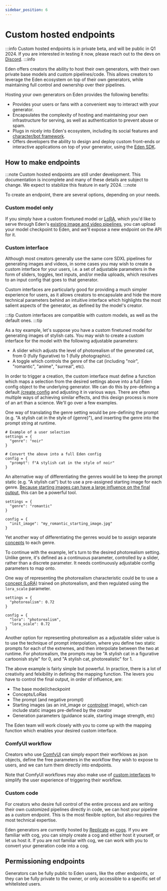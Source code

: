 ```yaml
---
sidebar_position: 6
---
```


# Custom hosted endpoints

:::info
Custom hosted endpoints is in private beta, and will be public in Q1 2024. If you are interested in testing it now, please reach out to the devs on [Discord](https://discord.com/invite/4dSYwDT).
:::info

Eden offers creators the ability to host their own generators, with their own private base models and custom pipelines/code. This allows creators to leverage the Eden ecosystem on top of their own generators, while maintaining full control and ownership over their pipelines.

Hosting your own generators on Eden provides the following benefits:
* Provides your users or fans with a convenient way to interact with your generator.
* Encapsulates the complexity of hosting and maintaining your own infrastructure for serving, as well as authentication to prevent abuse or spam.
* Plugs in nicely into Eden's ecosystem, including its social features and [character/bot framework](/docs/guides/characters).
* Offers developers the ability to design and deploy custom front-ends or interactive applications on top of your generator, using the [Eden SDK](/docs/guides/sdk).

## How to make endpoints

:::note
Custom hosted endpoints are still under development. This documentation is incomplete and many of these details are subject to change. We expect to stabilize this feature in early 2024.
:::note

To create an endpoint, there are several options, depending on your needs.

### Custom model only

If you simply have a custom finetuned model or [LoRA](/docs/guides/concepts), which you'd like to serve through Eden's [existing image and video pipelines](/docs/guides/creation), you can upload your model checkpoint to Eden, and we'll expose a new endpoint on the API for it.

### Custom interface

Although most creators generally use the same core SDXL pipelines for generating images and videos, in some cases you may wish to create a custom interface for your users, i.e. a set of adjustable parameters in the form of sliders, toggles, text inputs, and/or media uploads, which resolves to an input config that goes to that generator.

Custom interfaces are particularly good for providing a much simpler experience for users, as it allows creators to encapsulate and hide the more technical parameters behind an intuitive interface which highlights the most salient aspects of the generator, as defined by the model's creator.

:::tip
Custom interfaces are compatible with custom models, as well as the default ones.
:::tip

As a toy example, let's suppose you have a custom finetuned model for generating images of stylish cats. You may wish to create a custom interface for the model with the following adjustable parameters:

* A slider which adjusts the level of photorealism of the generated cat, from 0 (fully figurative) to 1 (fully photographic).
* A toggle which controls the genre of the cat (including "noir", "romantic", "anime", "surreal", etc).

In order to trigger a creation, the custom interface must define a function which maps a selection from the desired settings above into a full Eden config object to the underlying generator. We can do this by pre-defining a default [/create config](/docs/guides/creation#create) and adjusting it in various ways. There are often multiple ways of achieving similar effects, and this design process is more of an art than a science. We'll go over a few examples.

One way of translating the genre setting would be pre-defining the prompt (e.g. "A stylish cat in the style of {genre}"), and inserting the genre into the prompt string at runtime.

```
# Example of a user selection
settings = {
  "genre": "noir"
}

# Convert the above into a full Eden config
config = {
  "prompt": f"A stylish cat in the style of noir"
}
```

An alternative way of differentiating the genres would be to keep the prompt static (e.g. "A stylish cat") but to use a pre-assigned starting image for each genre. [Because starting images can have a large influence on the final output](/docs/guides/creation/#starting-image), this can be a powerful tool.

```
settings = {
  "genre": "romantic"
}

config = {
  "init_image": "my_romantic_starting_image.jpg"
}
```

Yet another way of differentiating the genres would be to assign separate [concepts](/docs/guides/concepts) to each genre.

To continue with the example, let's turn to the desired photorealism setting. Unlike genre, it's defined as a continuous parameter, controlled by a slider, rather than a discrete parameter. It needs continuously adjustable config parameters to map onto.

One way of representing the photorealism characteristic could be to use a [concept (LoRA)](/docs/guides/concepts) trained on photorealism, and then regulated using the `lora_scale` parameter.

```
settings = {
  "photorealism": 0.72
}

config = {
  "lora": "photorealism",
  "lora_scale": 0.72
}
```

Another option for representing photorealism as a adjustable slider value is to use the technique of prompt interpolation, where you define two static prompts for each of the extremes, and then interpolate between the two at runtime. For photorealism, the prompts may be "A stylish cat in a figurative cartoonish style" for 0, and "A stylish cat, photorealistic" for 1.

The above example is fairly simple but powerful. In practice, there is a lot of creativity and felxibility in defining the mapping function. The levers you have to control the final output, in order of influence, are:

* The base model/checkpoint
* Concepts/LoRas
* The prompt (and negative prompt)
* Starting images (as an init_image or [controlnet](/docs/guides/creation#controlnet) image), which can include static images pre-defined by the creator
* Generation parameters (guidance scale, starting image strength, etc)

The Eden team will work closely with you to come up with the mapping function which enables your desired custom interface.

### ComfyUI workflow

Creators who use [ComfyUI](https://github.com/comfyanonymous/ComfyUI) can simply export their worfklows as json objects, define the free parameters in the workflow they wish to expose to users, and we can turn them directly into endpoints.

Note that ComfyUI workflows may also make use of [custom interfaces](/docs/guides/generators#custom-interface) to simplify the user experience of triggering their workflow.

### Custom code

For creators who desire full control of the entire process and are writing their own customized pipelines directly in code, we can host your pipeline as a custom endpoint. This is the most flexible option, but also requires the most technical expertise.

Eden generators are currently hosted by [Replicate](https://replicate.com/) as [cogs](https://github.com/replicate/cog). If you are familiar with cog, you can simply create a cog and either host it yourself, or let us host it. If you are not familiar with cog, we can work with you to convert your generation code into a cog.

## Permissioning endpoints

Generators can be fully public to Eden users, like the other endpoints, or they can be fully private to the owner, or only accessible to a specific set of whitelisted users.

